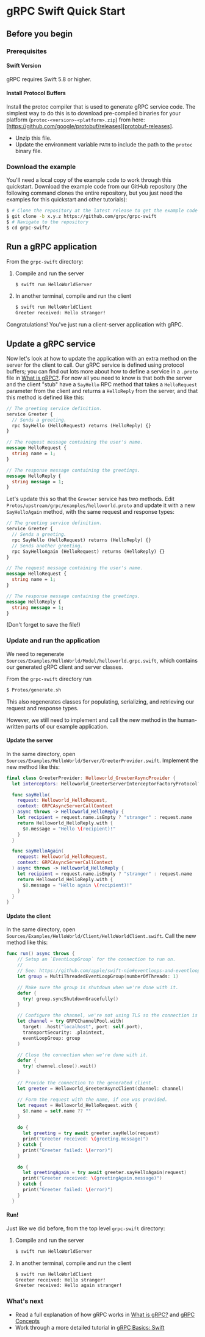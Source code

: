 # gRPC Swift Quick Start

## Before you begin

### Prerequisites

#### Swift Version

gRPC requires Swift 5.8 or higher.

#### Install Protocol Buffers

Install the protoc compiler that is used to generate gRPC service code. The
simplest way to do this is to download pre-compiled binaries for your
platform (`protoc-<version>-<platform>.zip`) from here:
[https://github.com/google/protobuf/releases][protobuf-releases].

* Unzip this file.
* Update the environment variable `PATH` to include the path to the `protoc`
  binary file.

### Download the example

You'll need a local copy of the example code to work through this quickstart.
Download the example code from our GitHub repository (the following command
clones the entire repository, but you just need the examples for this quickstart
and other tutorials):

```sh
$ # Clone the repository at the latest release to get the example code (replacing x.y.z with the latest release, for example 1.13.0):
$ git clone -b x.y.z https://github.com/grpc/grpc-swift
$ # Navigate to the repository
$ cd grpc-swift/
```

## Run a gRPC application

From the `grpc-swift` directory:

1. Compile and run the server

   ```sh
   $ swift run HelloWorldServer
   ```

2. In another terminal, compile and run the client

   ```sh
   $ swift run HelloWorldClient
   Greeter received: Hello stranger!
   ```

Congratulations! You've just run a client-server application with gRPC.

## Update a gRPC service

Now let's look at how to update the application with an extra method on the
server for the client to call. Our gRPC service is defined using protocol
buffers; you can find out lots more about how to define a service in a `.proto`
file in [What is gRPC?][grpc-guides]. For now all you need to know is that both
the server and the client "stub" have a `SayHello` RPC method that takes a
`HelloRequest` parameter from the client and returns a `HelloReply` from the
server, and that this method is defined like this:

```proto
// The greeting service definition.
service Greeter {
  // Sends a greeting.
  rpc SayHello (HelloRequest) returns (HelloReply) {}
}

// The request message containing the user's name.
message HelloRequest {
  string name = 1;
}

// The response message containing the greetings.
message HelloReply {
  string message = 1;
}
```

Let's update this so that the `Greeter` service has two methods. Edit
`Protos/upstream/grpc/examples/helloworld.proto` and update it with a new
`SayHelloAgain` method, with the same request and response types:

```proto
// The greeting service definition.
service Greeter {
  // Sends a greeting.
  rpc SayHello (HelloRequest) returns (HelloReply) {}
  // Sends another greeting.
  rpc SayHelloAgain (HelloRequest) returns (HelloReply) {}
}

// The request message containing the user's name.
message HelloRequest {
  string name = 1;
}

// The response message containing the greetings.
message HelloReply {
  string message = 1;
}
```

(Don't forget to save the file!)

### Update and run the application

We need to regenerate
`Sources/Examples/HelloWorld/Model/helloworld.grpc.swift`, which
contains our generated gRPC client and server classes.

From the `grpc-swift` directory run

```sh
$ Protos/generate.sh
```

This also regenerates classes for populating, serializing, and retrieving our
request and response types.

However, we still need to implement and call the new method in the human-written
parts of our example application.

#### Update the server

In the same directory, open
`Sources/Examples/HelloWorld/Server/GreeterProvider.swift`. Implement the new
method like this:

```swift
final class GreeterProvider: Helloworld_GreeterAsyncProvider {
  let interceptors: Helloworld_GreeterServerInterceptorFactoryProtocol? = nil

  func sayHello(
    request: Helloworld_HelloRequest,
    context: GRPCAsyncServerCallContext
  ) async throws -> Helloworld_HelloReply {
    let recipient = request.name.isEmpty ? "stranger" : request.name
    return Helloworld_HelloReply.with {
      $0.message = "Hello \(recipient)!"
    }
  }

  func sayHelloAgain(
    request: Helloworld_HelloRequest,
    context: GRPCAsyncServerCallContext
  ) async throws -> Helloworld_HelloReply {
    let recipient = request.name.isEmpty ? "stranger" : request.name
    return Helloworld_HelloReply.with {
      $0.message = "Hello again \(recipient)!"
    }
  }
}
```

#### Update the client

In the same directory, open
`Sources/Examples/HelloWorld/Client/HelloWorldClient.swift`. Call the new method like this:

```swift
func run() async throws {
    // Setup an `EventLoopGroup` for the connection to run on.
    //
    // See: https://github.com/apple/swift-nio#eventloops-and-eventloopgroups
    let group = MultiThreadedEventLoopGroup(numberOfThreads: 1)

    // Make sure the group is shutdown when we're done with it.
    defer {
      try! group.syncShutdownGracefully()
    }

    // Configure the channel, we're not using TLS so the connection is `insecure`.
    let channel = try GRPCChannelPool.with(
      target: .host("localhost", port: self.port),
      transportSecurity: .plaintext,
      eventLoopGroup: group
    )

    // Close the connection when we're done with it.
    defer {
      try! channel.close().wait()
    }

    // Provide the connection to the generated client.
    let greeter = Helloworld_GreeterAsyncClient(channel: channel)

    // Form the request with the name, if one was provided.
    let request = Helloworld_HelloRequest.with {
      $0.name = self.name ?? ""
    }

    do {
      let greeting = try await greeter.sayHello(request)
      print("Greeter received: \(greeting.message)")
    } catch {
      print("Greeter failed: \(error)")
    }

    do {
      let greetingAgain = try await greeter.sayHelloAgain(request)
      print("Greeter received: \(greetingAgain.message)")
    } catch {
      print("Greeter failed: \(error)")
    }
  }
```

#### Run!

Just like we did before, from the top level `grpc-swift` directory:

1. Compile and run the server

   ```sh
   $ swift run HelloWorldServer
   ```

2. In another terminal, compile and run the client

   ```sh
   $ swift run HelloWorldClient
   Greeter received: Hello stranger!
   Greeter received: Hello again stranger!
   ```

### What's next

- Read a full explanation of how gRPC works in [What is gRPC?][grpc-guides] and
  [gRPC Concepts][grpc-concepts]
- Work through a more detailed tutorial in [gRPC Basics: Swift][basic-tutorial]

[grpc-guides]: https://grpc.io/docs/guides/
[grpc-concepts]: https://grpc.io/docs/guides/concepts/
[protobuf-releases]: https://github.com/google/protobuf/releases
[basic-tutorial]: ./basic-tutorial.md
